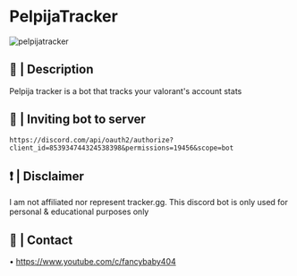 <p align="center">
    <h1>PelpijaTracker</h1>
  <img src="https://user-images.githubusercontent.com/53817791/122109066-8855e180-ce4f-11eb-947e-10a73147585d.jpg" alt="pelpijatracker"/>
</p>

## 📝 | Description

Pelpija tracker is a bot that tracks your valorant's account stats <br />

## 📂 | Inviting bot to server

```
https://discord.com/api/oauth2/authorize?client_id=853934744324538398&permissions=19456&scope=bot
```

## ❗ | Disclaimer
I am not affiliated nor represent tracker.gg. 
This discord bot is only used for personal & educational purposes only

## 👥 | Contact
• https://www.youtube.com/c/fancybaby404
